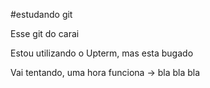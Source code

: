 #estudando git

Esse git do carai

Estou utilizando o Upterm, mas esta bugado

Vai tentando, uma hora funciona -> bla bla bla
